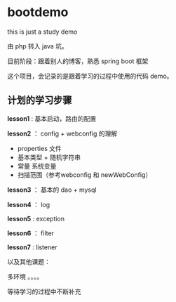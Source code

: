# bootdemo
this is just a study demo

由 php 转入 java 坑。

目前阶段：跟着别人的博客，熟悉 spring boot 框架

这个项目，会记录的是跟着学习的过程中使用的代码 demo。


## 计划的学习步骤

**lesson1** : 基本启动，路由的配置

**lesson2** ： config + webconfig 的理解
  
  - properties 文件
  - 基本类型 + 随机字符串
  - 常量 系统变量
  - 扫描范围（参考webconfig 和 newWebConfig）
   
    
**lesson3** ： 基本的 dao + mysql

**lesson4** ： log

**lesson5** : exception

**lesson6** ： filter

**lesson7** : listener

以及其他课题：

多环境 。。。。

等待学习的过程中不断补充


